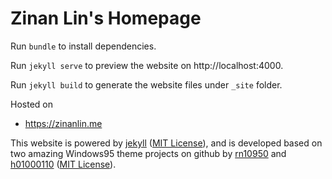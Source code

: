 # Zinan Lin's Homepage

Run `bundle` to install dependencies.

Run `jekyll serve` to preview the website on http://localhost:4000.

Run `jekyll build` to generate the website files under `_site` folder.

Hosted on
* https://zinanlin.me

This website is powered by <a href="https://jekyllrb.com/" target="_blank">jekyll</a> (<a href="https://github.com/jekyll/jekyll/blob/master/LICENSE" target="_blank">MIT License</a>), and is developed based on two amazing Windows95 theme projects on github by <a href="https://github.com/rn10950/Windows95-HTML" target="_blank">rn10950</a> and <a href="https://github.com/h01000110/windows-95" target="_blank">h01000110</a> (<a href="https://github.com/h01000110/windows-95/blob/master/LICENSE" target="_blank">MIT License</a>).
